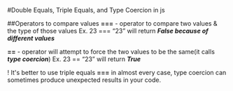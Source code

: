 #Double Equals, Triple Equals, and Type Coercion in js

##Operators to compare values
**===** - operator to compare two values & the type of those values Ex. 23 === “23” will return **_False because of different values_**

**==** -  operator will attempt to force the two values to be the same(it calls **_type coercion_**)
Ex. 23 == “23” will return **_True_**

! It's better to use triple equals **===** in almost every case, type coercion can sometimes produce unexpected results in your code.